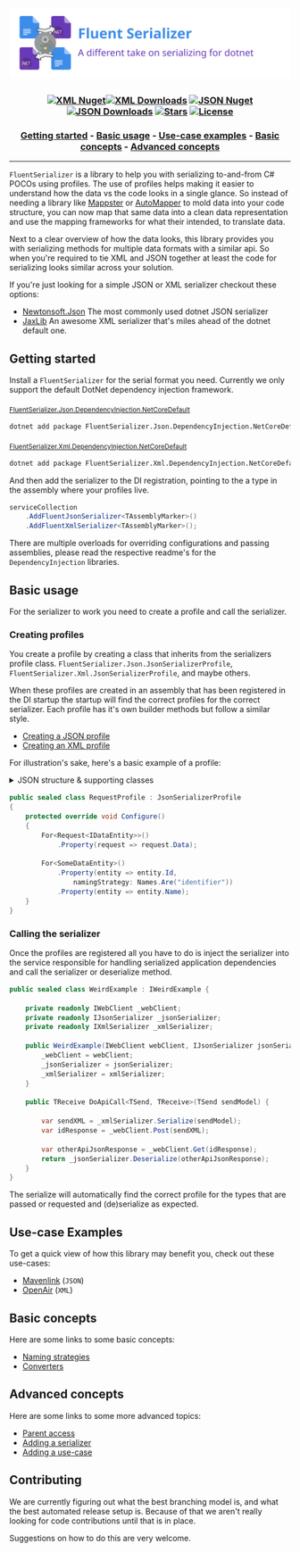 [//]: # (Header)

[package-url-xml]: https://www.nuget.org/packages/FluentSerializer.Xml/
[package-shield-v-xml]: https://img.shields.io/nuget/v/FluentSerializer.Xml.svg?style=flat-square
[package-shield-d-xml]: https://img.shields.io/nuget/dt/FluentSerializer.Xml.svg?style=flat-square
[package-url-json]: https://www.nuget.org/packages/FluentSerializer.Json/
[package-shield-v-json]: https://img.shields.io/nuget/v/FluentSerializer.Json.svg?style=flat-square
[package-shield-d-json]: https://img.shields.io/nuget/dt/FluentSerializer.Json.svg?style=flat-square

[license-url]: https://github.com/Marvin-Brouwer/FluentSerializer/blob/main/License.md#readme
[license-shield]: https://img.shields.io/badge/license-Apache--2.0-blue.svg?style=flat-square
[repo-stars-url]: https://github.com/Marvin-Brouwer/FluentSerializer/stargazers
[repo-stars-shield]: https://img.shields.io/github/stars/Marvin-Brouwer/FluentSerializer.svg?color=brightgreen&style=flat-square

<h1 align="center">
	<a href="https://github.com/Marvin-Brouwer/FluentSerializer#readme">
	<img alt="Fluent Serializer banner"
		src="https://github.com/Marvin-Brouwer/FluentSerializer/raw/main/doc/logo/Banner.optimized.svg" />
	</a>
</h1>

<h3 align="center">

[![XML Nuget][package-shield-v-xml]![XML Downloads][package-shield-d-xml]][package-url-xml]
[![JSON Nuget][package-shield-v-json]![JSON Downloads][package-shield-d-Json]][package-url-json]
[![Stars][repo-stars-shield]][repo-stars-url] [![License][license-shield]][license-url]

</h3>

[//]: # (TOC)

<h3 align="center">

[Getting started](#getting-started) -
[Basic usage](#basic-usage) -
[Use-case examples](#use-case-examples) -
[Basic concepts](#basic-concepts) -
[Advanced concepts](#advanced-concepts)

</h3>
<hr/>

[//]: # (Document)
[mappster]: https://github.com/MapsterMapper/Mapster#readme
[automapper]: https://github.com/AutoMapper/AutoMapper#readme

`FluentSerializer` is a library to help you with serializing to-and-from C# POCOs using profiles.
The use of profiles helps making it easier to understand how the data vs the code looks in a single glance.
So instead of needing a library like [Mappster][mappster] or [AutoMapper][automapper] to mold data into your code structure, you can now map that same data into a clean data representation and use the mapping frameworks for what their intended, to translate data.

Next to a clear overview of how the data looks, this library provides you with serializing methods for multiple data formats with a similar api.
So when you're required to tie XML and JSON together at least the code for serializing looks similar across your solution.

If you're just looking for a simple JSON or XML serializer checkout these options:

- [Newtonsoft.Json](https://github.com/JamesNK/Newtonsoft.Json#readme)
  The most commonly used dotnet JSON serializer
- [JaxLib](https://github.com/YAXLib/YAXLib#readme)
  An awesome XML serializer that's miles ahead of the dotnet default one.

## Getting started

[json-di-dotnet-readme]: https://github.com/Marvin-Brouwer/FluentSerializer/blob/main/src/FluentSerializer.Json.DependencyInjection.NetCoreDefault/Readme.md#readme
[xml-di-dotnet-readme]: https://github.com/Marvin-Brouwer/FluentSerializer/blob/main/src/FluentSerializer.Xml.DependencyInjection.NetCoreDefault/Readme.md#readme

Install a `FluentSerializer` for the serial format you need. Currently we only support the default DotNet dependency injection framework.

<sub>[FluentSerializer.Json.DependencyInjection.NetCoreDefault][json-di-dotnet-readme]</sub>

```txt
dotnet add package FluentSerializer.Json.DependencyInjection.NetCoreDefault
```

<sub>[FluentSerializer.Xml.DependencyInjection.NetCoreDefault][xml-di-dotnet-readme]</sub>

```txt
dotnet add package FluentSerializer.Xml.DependencyInjection.NetCoreDefault
```

And then add the serializer to the DI registration, pointing to the a type in the assembly where your profiles live.

```csharp
serviceCollection
	.AddFluentJsonSerializer<TAssemblyMarker>()
	.AddFluentXmlSerializer<TAssemblyMarker>();
```

There are multiple overloads for overriding configurations and passing assemblies, please read the respective readme's for the `DependencyInjection` libraries.

## Basic usage

For the serializer to work you need to create a profile and call the serializer.

### Creating profiles

You create a profile by creating a class that inherits from the serializers profile class.
`FluentSerializer.Json.JsonSerializerProfile`, `FluentSerializer.Xml.JsonSerializerProfile`, and maybe others.

When these profiles are created in an assembly that has been registered in the DI startup the startup will find the correct profiles for the correct serializer. Each profile has it's own builder methods but follow a similar style.

- [Creating a JSON profile](https://github.com/Marvin-Brouwer/FluentSerializer/blob/main/src/FluentSerializer.Json/Readme.md#creating-profiles)
- [Creating an XML profile](https://github.com/Marvin-Brouwer/FluentSerializer/blob/main/src/FluentSerializer.Xml/Readme.md#creating-profiles)

For illustration's sake, here's a basic example of a profile:
<details>
  <summary>JSON structure & supporting classes</summary>

```jsonc
{
	"data": [{
		"identifier": 1,
		"name": "someName",
		// Some other properties we don't map
	}]
}
```

```csharp
public sealed class Request<TDataEntity> where TDataEntity: IDataEntity {
	public List<TDataEntity> Data { get; set; }
}
```

```csharp
public sealed class SomeDataEntity: IDataEntity {
	public string Id { get; set; }
	public string Name { get; set; }
}
```

</details>

```csharp
public sealed class RequestProfile : JsonSerializerProfile
{
	protected override void Configure()
	{
		For<Request<IDataEntity>>()
			.Property(request => request.Data);

		For<SomeDataEntity>()
			.Property(entity => entity.Id,
				namingStrategy: Names.Are("identifier"))
			.Property(entity => entity.Name);
	}
}
```

### Calling the serializer

Once the profiles are registered all you have to do is inject the serializer into the service responsible for handling serialized application dependencies and call the serializer or deserialize method.

```csharp
public sealed class WeirdExample : IWeirdExample {

	private readonly IWebClient _webClient;
	private readonly IJsonSerializer _jsonSerializer;
	private readonly IXmlSerializer _xmlSerializer;

	public WeirdExample(IWebClient webClient, IJsonSerializer jsonSerializer, IXmlSerializer xmlSerializer) {
		_webClient = webClient;
		_jsonSerializer = jsonSerializer;
		_xmlSerializer = xmlSerializer;
	}

	public TReceive DoApiCall<TSend, TReceive>(TSend sendModel) {

		var sendXML = _xmlSerializer.Serialize(sendModel);
		var idResponse = _webClient.Post(sendXML);

		var otherApiJsonResponse = _webClient.Get(idResponse);
		return _jsonSerializer.Deserialize(otherApiJsonResponse);
	}
}
```

The serialize will automatically find the correct profile for the types that are passed or requested and (de)serialize as expected.

## Use-case Examples

To get a quick view of how this library may benefit you, check out these use-cases:

- [Mavenlink](https://github.com/Marvin-Brouwer/FluentSerializer/blob/main/src/FluentSerializer.UseCase.Mavenlink/Readme.md#readme) (`JSON`)
- [OpenAir](https://github.com/Marvin-Brouwer/FluentSerializer/blob/main/src/FluentSerializer.UseCase.OpenAir/Readme.md#readme) (`XML`)

## Basic concepts

Here are some links to some basic concepts:

- [Naming strategies](https://github.com/Marvin-Brouwer/FluentSerializer/blob/main/doc/help/basic-concepts/Naming-strategies.md#readme)
- [Converters](https://github.com/Marvin-Brouwer/FluentSerializer/blob/main/doc/help/basic-concepts/Converters.md#readme)

## Advanced concepts

Here are some links to some more advanced topics:

- [Parent access](https://github.com/Marvin-Brouwer/FluentSerializer/blob/main/doc/help/advanced-concepts/Parent-access.md#readme)
- [Adding a serializer](https://github.com/Marvin-Brouwer/FluentSerializer/blob/main/doc/help/advanced-concepts/Adding-a-serializer.md#readme)
- [Adding a use-case](https://github.com/Marvin-Brouwer/FluentSerializer/blob/main/doc/help/advanced-concepts/Adding-a-use-case.md#readme)

## Contributing

We are currently figuring out what the best branching model is, and what the best automated release setup is.
Because of that we aren't really looking for code contributions until that is in place.

Suggestions on how to do this are very welcome.
